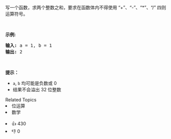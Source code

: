 <p>写一个函数，求两个整数之和，要求在函数体内不得使用 “+”、“-”、“*”、“/” 四则运算符号。</p>

<p>&nbsp;</p>

<p><strong>示例:</strong></p>

<pre><strong>输入:</strong> a = 1, b = 1
<strong>输出:</strong> 2</pre>

<p>&nbsp;</p>

<p><strong>提示：</strong></p>

<ul> 
 <li><code>a</code>,&nbsp;<code>b</code>&nbsp;均可能是负数或 0</li> 
 <li>结果不会溢出 32 位整数</li> 
</ul>

<div><div>Related Topics</div><div><li>位运算</li><li>数学</li></div></div><br><div><li>👍 430</li><li>👎 0</li></div>